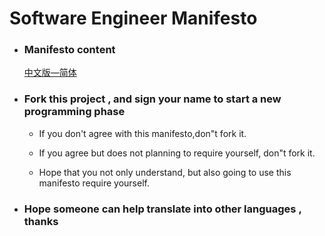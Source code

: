 # Software Engineer Manifesto

- ### Manifesto content

  [中文版—简体](zh/CN/SEM.md)
  
- ### Fork this project , and  sign your name to start a  new  programming phase

  - If  you  don't  agree with this manifesto,don"t  fork  it.

  - If you agree but does not planning to require yourself, don"t fork it.

  - Hope that you not only understand, but also going to use this manifesto require yourself.

- ### Hope someone can help translate into other languages , thanks









